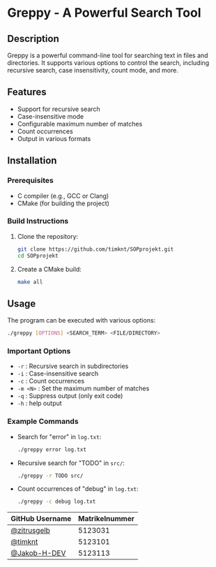 # Greppy - A Powerful Search Tool

## Description
Greppy is a powerful command-line tool for searching text in files and directories. It supports various options to control the search, including recursive search, case insensitivity, count mode, and more.

## Features
- Support for recursive search
- Case-insensitive mode
- Configurable maximum number of matches
- Count occurrences
- Output in various formats

## Installation
### Prerequisites
- C compiler (e.g., GCC or Clang)
- CMake (for building the project)

### Build Instructions
1. Clone the repository:
   ```sh
   git clone https://github.com/timknt/SOPprojekt.git
   cd SOPprojekt
   ```
2. Create a CMake build:
   ```sh
   make all
   ```

## Usage
The program can be executed with various options:
```sh
./greppy [OPTIONS] <SEARCH_TERM> <FILE/DIRECTORY>
```

### Important Options
- `-r` : Recursive search in subdirectories
- `-i` : Case-insensitive search
- `-c` : Count occurrences
- `-m <N>` : Set the maximum number of matches
- `-q` : Suppress output (only exit code)
- `-h` : help output
  

### Example Commands
- Search for "error" in `log.txt`:
  ```sh
  ./greppy error log.txt
  ```
- Recursive search for "TODO" in `src/`:
  ```sh
  ./greppy -r TODO src/
  ```
- Count occurrences of "debug" in `log.txt`:
  ```sh
  ./greppy -c debug log.txt
  ```


| GitHub Username                                | Matrikelnummer         |
|------------------------------------------------|------------------------|
| [@zitrusgelb](https://github.com/zitrusgelb)   | 5123031                |
| [@timknt](https://github.com/timknt)           | 5123101                |
| [@Jakob-H-DEV](https://github.com/Jakob-H-DEV) | 5123113                |


